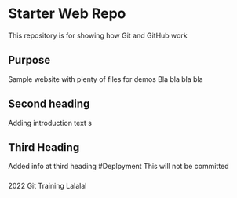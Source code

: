 # Starter Web Repo

This repository is for showing how Git and GitHub work

## Purpose

Sample website with plenty of files for demos
Bla bla bla bla
## Second heading
Adding introduction text
s
## Third Heading
Added info at third heading
#Deplpyment
This will not be committed

###
2022 Git Training
Lalalal